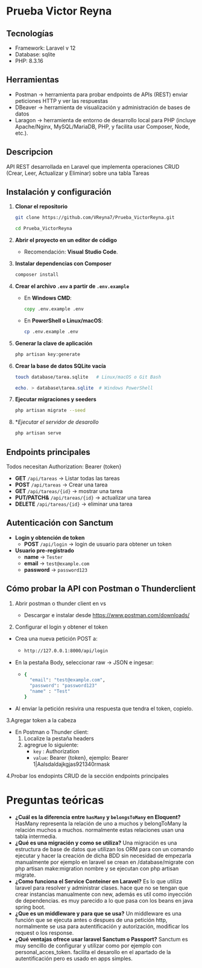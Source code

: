 # Prueba Victor Reyna 

## Tecnologías
* Framework: Laravel v 12
* Database: sqlite
* PHP: 8.3.16
  
## Herramientas
* Postman -> herramienta para probar endpoints de APIs (REST) enviar peticiones HTTP y ver las respuestas
* DBeaver -> herramienta de visualización y administración de bases de datos
* Laragon -> herramienta de entorno de desarrollo local para PHP (incluye Apache/Nginx, MySQL/MariaDB, PHP, y facilita usar Composer, Node, etc.).

## Descripcion
API REST desarrollada en Laravel que implementa operaciones CRUD (Crear, Leer, Actualizar y Eliminar) sobre una tabla Tareas

## Instalación y configuración
1. **Clonar el repositorio**
    
    ```bash 
    git clone https://github.com/VReyna7/Prueba_VictorReyna.git
    ```

    ```bash
    cd Prueba_VictorReyna
    ```
2. **Abrir el proyecto en un editor de código**  
    - Recomendación: **Visual Studio Code**.

3. **Instalar dependencias con Composer**
    
    ```bash
    composer install
    ```
    
4. **Crear el archivo `.env` a partir de `.env.example`**  

   - En **Windows CMD**:
     ```cmd
     copy .env.example .env
     ```
   - En **PowerShell o Linux/macOS**:
     ```bash
     cp .env.example .env
     ```
5. **Generar la clave de aplicación**
    ```bash
    php artisan key:generate
    ```
6. **Crear la base de datos SQLite vacía**
    ```bash
    touch database/tarea.sqlite   # Linux/macOS o Git Bash
    ```
    ```powershell
    echo. > database\tarea.sqlite  # Windows PowerShell
    ```
7. **Ejecutar migraciones y seeders**
     ```bash
    php artisan migrate --seed
    ```
8. **Ejecutar el servidor de desarollo*
     ```bash
    php artisan serve
    ```

## Endpoints principales
 Todos necesitan Authorization: Bearer {token}
* **GET** `/api/tareas` -> Listar todas las tareas
* **POST** `/api/tareas` -> Crear una tarea
* **GET** `/api/tareas/{id}` -> mostrar una tarea
* **PUT/PATCH&** `/api/tareas/{id}` -> actualizar una tarea
* **DELETE** `/api/tareas/{id}` -> eliminar una tarea

## Autenticación con Sanctum
* **Login y obtención de token**
  - **POST** `/api/login` -> login de usuario para obtener un token
* **Usuario pre-registrado**
  - **name** -> `Tester`
  - **email** -> `test@example.com`
  - **password** -> `password123`

## Cómo probar la API con Postman o Thunderclient
1. Abrir postman o thunder client en vs
    * Descargar e instalar desde https://www.postman.com/downloads/
      
2. Configurar el login y obtener el token
  * Crea una nueva petición POST a:
      - ```bash
        http://127.0.0.1:8000/api/login
        ```
  * En la pestaña Body, seleccionar raw -> JSON e ingesar:
      - ```bash
        {
          "email": "test@example.com",
          "password": "password123"
          "name" : "Test"
        }
        ```
  * Al enviar la petición resivira una respuesta que tendra el token, copielo.
    
3.Agregar token a la cabeza
  * En Postman o Thunder client:
     1. Localize la pestaña headers
     2. agregrue lo siguiente:
        * `key` : Authorization
        * `value`: Bearer {token}, ejemplo: Bearer 1|Aalsdaldajkgjas921340rmask
        
4.Probar los endopints CRUD de la sección endpoints principales

# Preguntas teóricas
* **¿Cuál es la diferencia entre `hasMany` y `belongsToMany` en Eloquent?**
HasMany representa la relación de uno a muchos y belongToMany la relación muchos a muchos. normalmente estas relaciones usan una tabla intermedia.
* **¿Qué es una migración y como se utiliza?**
Una migración es una estructura de base de datos que utilizan los ORM para con un comando ejecutar y hacer la creación de dicha BDD sin necesidad de empezarla manualmente
por ejemplo en laravel se crean en /database/migrate con php artisan make:migration nombre y se ejecutan con php artisan migrate. 
* **¿Como funciona el Service Conteiner en Laravel?**
Es lo que utiliza laravel para resolver y administrar clases. hace que no se tengan que crear instancias manualmente con new, además es util como inyección de dependencias. es muy parecido a lo que pasa con los beans en java spring boot.
* **¿Que es un middleware y para que se usa?**
Un middleware es una función que se ejecuta antes o despues de una petición http, normalmente se usa para autentificación y autorización, modificar los request o los response.
* **¿Qué ventajas ofrece usar laravel Sanctum o Passport?**
Sanctum es muy sencillo de configurar y utilizar como por ejemplo con personal_acces_token. facilita el desarollo en el apartado de la autentificación pero es usado en apps simples. 
